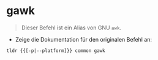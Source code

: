 # gawk

> Dieser Befehl ist ein Alias von GNU `awk`.

- Zeige die Dokumentation für den originalen Befehl an:

`tldr {{[-p|--platform]}} common gawk`
